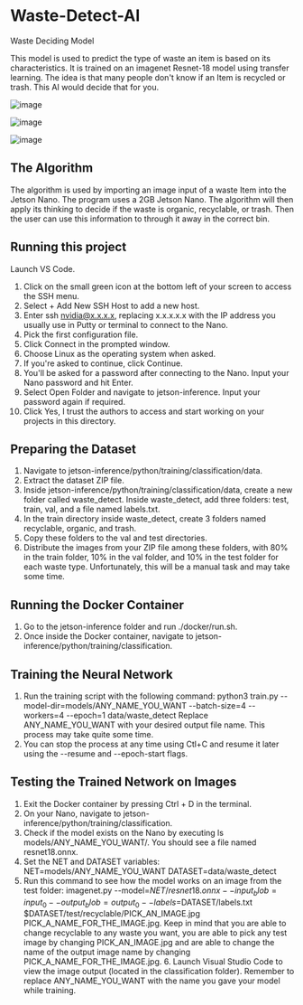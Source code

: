 # Waste-Detect-AI
Waste Deciding Model

This model is used to predict the type of waste an item is based on its characteristics. It is trained on an imagenet Resnet-18 model using transfer learning. The idea is that many people don't know if an Item is recycled or trash. This AI would decide that for you.

![image](https://github.com/EjazAliO/Waste-Detect-AI/assets/140644020/292708ec-d523-456a-97e1-008d985837b1)

![image](https://github.com/EjazAliO/Waste-Detect-AI/assets/140644020/f09c5fc0-a127-452f-a68b-f206dee1394a)

![image](https://github.com/EjazAliO/Waste-Detect-AI/assets/140644020/e966be34-30a5-4c6f-bb52-96315da3cea1)




## The Algorithm
The algorithm is used by importing an image input of a waste Item into the Jetson Nano. The program uses a 2GB Jetson Nano. The algorithm will then apply its thinking to decide if the waste is organic, recyclable, or trash. Then the user can use this information to through it away in the correct bin.

## Running this project
Launch VS Code.
1. Click on the small green icon at the bottom left of your screen to access the SSH menu.
2. Select + Add New SSH Host to add a new host.
3. Enter ssh nvidia@x.x.x.x, replacing x.x.x.x.x with the IP address you usually use in Putty or terminal to connect to the Nano.
4. Pick the first configuration file.
5. Click Connect in the prompted window.
6. Choose Linux as the operating system when asked.
7. If you're asked to continue, click Continue.
8. You'll be asked for a password after connecting to the Nano. Input your Nano password and hit Enter.
9. Select Open Folder and navigate to jetson-inference. Input your password again if required.
10. Click Yes, I trust the authors to access and start working on your projects in this directory.


## Preparing the Dataset
1. Navigate to jetson-inference/python/training/classification/data.
2. Extract the dataset ZIP file.
3. Inside jetson-inference/python/training/classification/data, create a new folder called waste_detect. Inside waste_detect, add three folders: test, train, val, and a file named labels.txt.
4. In the train directory inside waste_detect, create 3 folders named recyclable, organic, and trash.
5. Copy these folders to the val and test directories.
6. Distribute the images from your ZIP file among these folders, with 80% in the train folder, 10% in the val folder, and 10% in the test folder for each waste type. Unfortunately, this will be a manual task and may take some time.

## Running the Docker Container
1. Go to the jetson-inference folder and run ./docker/run.sh.
2. Once inside the Docker container, navigate to jetson-inference/python/training/classification.

## Training the Neural Network
1. Run the training script with the following command: python3 train.py --model-dir=models/ANY_NAME_YOU_WANT --batch-size=4 --workers=4 --epoch=1 data/waste_detect Replace ANY_NAME_YOU_WANT with your desired output file name. This process may take quite some time.
2. You can stop the process at any time using Ctl+C and resume it later using the --resume and --epoch-start flags.

## Testing the Trained Network on Images
1. Exit the Docker container by pressing Ctrl + D in the terminal.
2. On your Nano, navigate to jetson-inference/python/training/classification.
3. Check if the model exists on the Nano by executing ls models/ANY_NAME_YOU_WANT/. You should see a file named resnet18.onnx.
4. Set the NET and DATASET variables: NET=models/ANY_NAME_YOU_WANT DATASET=data/waste_detect
5. Run this command to see how the model works on an image from the test folder: imagenet.py --model=$NET/resnet18.onnx --input_blob=input_0 --output_blob=output_0 --labels=$DATASET/labels.txt $DATASET/test/recyclable/PICK_AN_IMAGE.jpg PICK_A_NAME_FOR_THE_IMAGE.jpg. Keep in mind that you are able to change recyclable to any waste you want, you are able to pick any test image by changing PICK_AN_IMAGE.jpg and are able to change the name of the output image name by changing PICK_A_NAME_FOR_THE_IMAGE.jpg. 6. Launch Visual Studio Code to view the image output (located in the classification folder). Remember to replace ANY_NAME_YOU_WANT with the name you gave your model while training.
